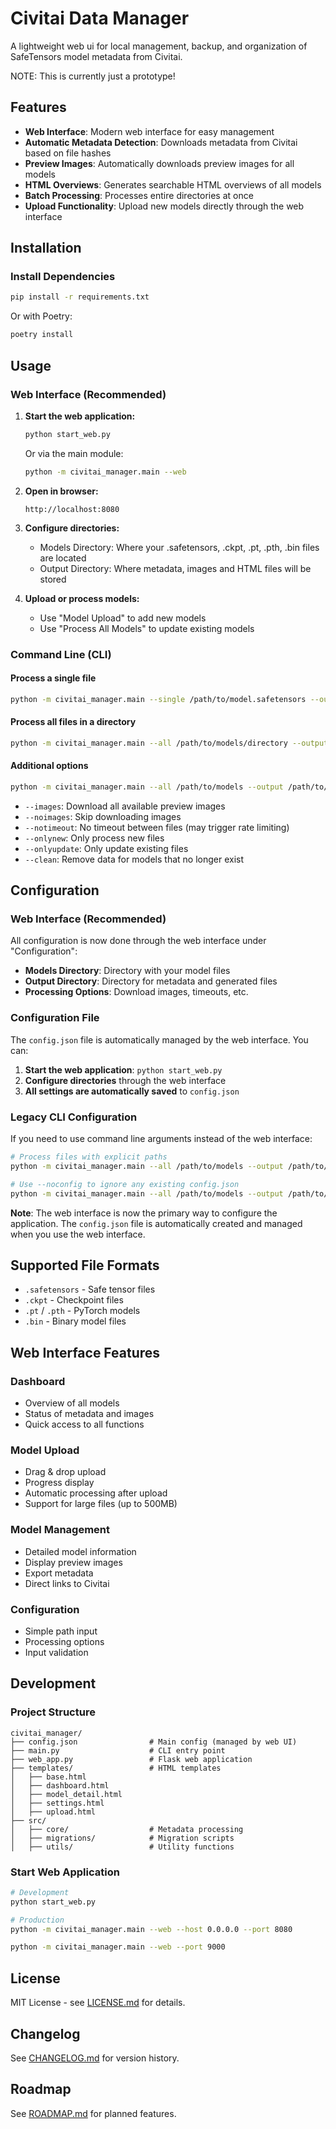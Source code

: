 # Civitai Data Manager

A lightweight web ui for local management, backup, and organization of SafeTensors model metadata from Civitai.

NOTE: This is currently just a prototype!

## Features

- **Web Interface**: Modern web interface for easy management
- **Automatic Metadata Detection**: Downloads metadata from Civitai based on file hashes
- **Preview Images**: Automatically downloads preview images for all models
- **HTML Overviews**: Generates searchable HTML overviews of all models
- **Batch Processing**: Processes entire directories at once
- **Upload Functionality**: Upload new models directly through the web interface

## Installation

### Install Dependencies

```bash
pip install -r requirements.txt
```

Or with Poetry:

```bash
poetry install
```

## Usage

### Web Interface (Recommended)

1. **Start the web application:**
   ```bash
   python start_web.py
   ```
   
   Or via the main module:
   ```bash
   python -m civitai_manager.main --web
   ```

2. **Open in browser:**
   ```
   http://localhost:8080
   ```

3. **Configure directories:**
   - Models Directory: Where your .safetensors, .ckpt, .pt, .pth, .bin files are located
   - Output Directory: Where metadata, images and HTML files will be stored

4. **Upload or process models:**
   - Use "Model Upload" to add new models
   - Use "Process All Models" to update existing models

### Command Line (CLI)

#### Process a single file

```bash
python -m civitai_manager.main --single /path/to/model.safetensors --output /path/to/output
```

#### Process all files in a directory

```bash
python -m civitai_manager.main --all /path/to/models/directory --output /path/to/output
```

#### Additional options

```bash
python -m civitai_manager.main --all /path/to/models --output /path/to/output --images --notimeout
```

- `--images`: Download all available preview images
- `--noimages`: Skip downloading images
- `--notimeout`: No timeout between files (may trigger rate limiting)
- `--onlynew`: Only process new files
- `--onlyupdate`: Only update existing files
- `--clean`: Remove data for models that no longer exist

## Configuration

### Web Interface (Recommended)

All configuration is now done through the web interface under "Configuration":

- **Models Directory**: Directory with your model files
- **Output Directory**: Directory for metadata and generated files
- **Processing Options**: Download images, timeouts, etc.

### Configuration File

The `config.json` file is automatically managed by the web interface. You can:

1. **Start the web application**: `python start_web.py`
2. **Configure directories** through the web interface
3. **All settings are automatically saved** to `config.json`

### Legacy CLI Configuration

If you need to use command line arguments instead of the web interface:

```bash
# Process files with explicit paths
python -m civitai_manager.main --all /path/to/models --output /path/to/output --images

# Use --noconfig to ignore any existing config.json
python -m civitai_manager.main --all /path/to/models --output /path/to/output --noconfig
```

**Note**: The web interface is now the primary way to configure the application. The `config.json` file is automatically created and managed when you use the web interface.

## Supported File Formats

- `.safetensors` - Safe tensor files
- `.ckpt` - Checkpoint files
- `.pt` / `.pth` - PyTorch models
- `.bin` - Binary model files

## Web Interface Features

### Dashboard
- Overview of all models
- Status of metadata and images
- Quick access to all functions

### Model Upload
- Drag & drop upload
- Progress display
- Automatic processing after upload
- Support for large files (up to 500MB)

### Model Management
- Detailed model information
- Display preview images
- Export metadata
- Direct links to Civitai

### Configuration
- Simple path input
- Processing options
- Input validation

## Development

### Project Structure

```
civitai_manager/
├── config.json                # Main config (managed by web UI)
├── main.py                    # CLI entry point
├── web_app.py                 # Flask web application
├── templates/                 # HTML templates
│   ├── base.html
│   ├── dashboard.html
│   ├── model_detail.html
│   ├── settings.html
│   ├── upload.html
├── src/
│   ├── core/                  # Metadata processing
│   ├── migrations/            # Migration scripts
│   ├── utils/                 # Utility functions
```

### Start Web Application

```bash
# Development
python start_web.py

# Production
python -m civitai_manager.main --web --host 0.0.0.0 --port 8080
```


```bash
python -m civitai_manager.main --web --port 9000
```

## License

MIT License - see [LICENSE.md](LICENSE.md) for details.

## Changelog

See [CHANGELOG.md](CHANGELOG.md) for version history.

## Roadmap

See [ROADMAP.md](ROADMAP.md) for planned features.